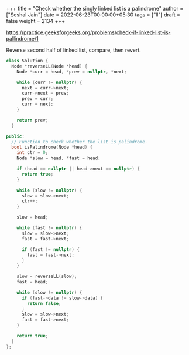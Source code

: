 +++
title = "Check whether the singly linked list is a palindrome"
author = ["Seshal Jain"]
date = 2022-06-23T00:00:00+05:30
tags = ["ll"]
draft = false
weight = 2134
+++

<https://practice.geeksforgeeks.org/problems/check-if-linked-list-is-pallindrome/1>

Reverse second half of linked list, compare, then revert.

```cpp
class Solution {
  Node *reverseLL(Node *head) {
    Node *curr = head, *prev = nullptr, *next;

    while (curr != nullptr) {
      next = curr->next;
      curr->next = prev;
      prev = curr;
      curr = next;
    }

    return prev;
  }

public:
  // Function to check whether the list is palindrome.
  bool isPalindrome(Node *head) {
    int ctr = 0;
    Node *slow = head, *fast = head;

    if (head == nullptr || head->next == nullptr) {
      return true;
    }

    while (slow != nullptr) {
      slow = slow->next;
      ctr++;
    }

    slow = head;

    while (fast != nullptr) {
      slow = slow->next;
      fast = fast->next;

      if (fast != nullptr) {
        fast = fast->next;
      }
    }

    slow = reverseLL(slow);
    fast = head;

    while (slow != nullptr) {
      if (fast->data != slow->data) {
        return false;
      }
      slow = slow->next;
      fast = fast->next;
    }

    return true;
  }
};
```
